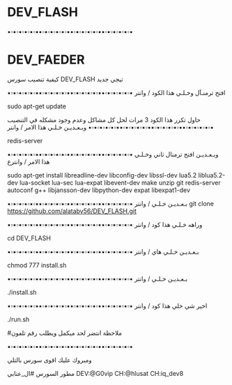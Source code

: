 # DEV_FLASH


▪️▫️▪️▫️▪️▫️▪️▫️▪️▫️▪️▪️▫️▪️▫️▪️▫️▪️▫️▪️▫️▪️▪️▫️▪️▫️▪️▫️▪️▫️▪️▫️▪️▪️▫️▪️▫️▪️▫️▪️▫️▪️▫️▪️


# DEV_FAEDER
كيفية تنصيب سورس DEV_FLASH تيجي جديد


▪️▫️▪️▫️▪️▫️▪️▫️▪️▫️▪️▪️▫️▪️▫️▪️▫️▪️▫️▪️▫️▪️▪️▫️▪️▫️▪️▫️▪️▫️▪️▫️▪️▪️▫️▪️▫️▪️▫️▪️▫️▪️▫️▪️
افتح ترمنـآل وخـلـي هذا الكود / وانتر

sudo apt-get update

حاول تكرر هذا الكود 3 مرات لحل كل مشاكل وعدم وجود مشكله في التنصيب
▪️▫️▪️▫️▪️▫️▪️▫️▪️▫️▪️▪️▫️▪️▫️▪️▫️▪️▫️▪️▫️▪️▪️▫️▪️▫️▪️▫️▪️▫️▪️▫️▪️▪️▫️▪️▫️▪️▫️▪️▫️▪️▫️▪️
 وبـعـديـن خـلـي هذا الامر / وانتر

redis-server


▪️▫️▪️▫️▪️▫️▪️▫️▪️▫️▪️▪️▫️▪️▫️▪️▫️▪️▫️▪️▫️▪️▪️▫️▪️▫️▪️▫️▪️▫️▪️▫️▪️▪️▫️▪️▫️▪️▫️▪️▫️▪️▫️▪️ 
 وبـعـديـن افتح ترمنال ثاني وخـلـي هذا الامر / وانترع

sudo apt-get install libreadline-dev libconfig-dev libssl-dev lua5.2 liblua5.2-dev lua-socket lua-sec lua-expat libevent-dev make unzip git redis-server autoconf g++ libjansson-dev libpython-dev expat libexpat1-dev

▪️▫️▪️▫️▪️▫️▪️▫️▪️▫️▪️▪️▫️▪️▫️▪️▫️▪️▫️▪️▫️▪️▪️▫️▪️▫️▪️▫️▪️▫️▪️▫️▪️▪️▫️▪️▫️▪️▫️▪️▫️▪️▫️▪️
 بـعـديـن خـلـي / وانتر
git clone https://github.com/alataby56/DEV_FLASH.git

▪️▫️▪️▫️▪️▫️▪️▫️▪️▫️▪️▪️▫️▪️▫️▪️▫️▪️▫️▪️▫️▪️▪️▫️▪️▫️▪️▫️▪️▫️▪️▫️▪️▪️▫️▪️▫️▪️▫️▪️▫️▪️▫️▪️
 وراهه خـلـي هذا كود / وانتر

cd DEV_FLASH

▪️▫️▪️▫️▪️▫️▪️▫️▪️▫️▪️▪️▫️▪️▫️▪️▫️▪️▫️▪️▫️▪️▪️▫️▪️▫️▪️▫️▪️▫️▪️▫️▪️▪️▫️▪️▫️▪️▫️▪️▫️▪️▫️▪️
 بـعـديـن خـلـي هاي / وانتر

 chmod 777 install.sh

▪️▫️▪️▫️▪️▫️▪️▫️▪️▫️▪️▪️▫️▪️▫️▪️▫️▪️▫️▪️▫️▪️▪️▫️▪️▫️▪️▫️▪️▫️▪️▫️▪️▪️▫️▪️▫️▪️▫️▪️▫️▪️▫️▪️
 بـعـديـن خـلـي / وانتر

 ./install.sh

▪️▫️▪️▫️▪️▫️▪️▫️▪️▫️▪️▪️▫️▪️▫️▪️▫️▪️▫️▪️▫️▪️▪️▫️▪️▫️▪️▫️▪️▫️▪️▫️▪️▪️▫️▪️▫️▪️▫️▪️▫️▪️▫️▪️
 اخير شي خلي هذا كود / وانتر 

./run.sh

#ملاحظة انتضر لحد ميكمل ويطلب رقم  تلفون

▪️▫️▪️▫️▪️▫️▪️▫️▪️▫️▪️▪️▫️▪️▫️▪️▫️▪️▫️▪️▫️▪️▪️▫️▪️▫️▪️▫️▪️▫️▪️▫️▪️▪️▫️▪️▫️▪️▫️▪️▫️▪️▫️▪️

ومبروك عليك اقوى سورس بالتلي

مطور السورس #ال_عتابي
DEV:@G0vip
CH:@hlusat
CH:iq_dev8

